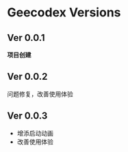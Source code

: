 # Geecodex Versions

## Ver 0.0.1
**项目创建**

## Ver 0.0.2
问题修复，改善使用体验

## Ver 0.0.3 
* 增添启动动画
* 改善使用体验
